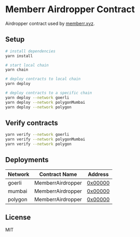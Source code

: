 # Memberr Airdropper Contract

Airdropper contract used by [memberr.xyz](https://staging.memberr.xyz).

## Setup

```bash
# install dependencies
yarn install

# start local chain
yarn chain

# deploy contracts to local chain
yarn deploy

# deploy contracts to a specific chain
yarn deploy --network goerli
yarn deploy --network polygonMumbai
yarn deploy --network polygon
```

## Verify contracts

```bash
yarn verify --network goerli
yarn verify --network polygonMumbai
yarn verify --network polygon
```

## Deployments

| Network | Contract Name | Address |
|---|---|---|
| goerli | MemberrAirdropper | [0x00000](https://goerli.etherscan.com/address/0x00000) |
| mumbai | MemberrAirdropper | [0x00000](https://mumbai.polygonscan.com/address/0x00000) |
| polygon | MemberrAirdropper | [0x00000](https://polygonscan.com/address/0x00000) |

## License

MIT
